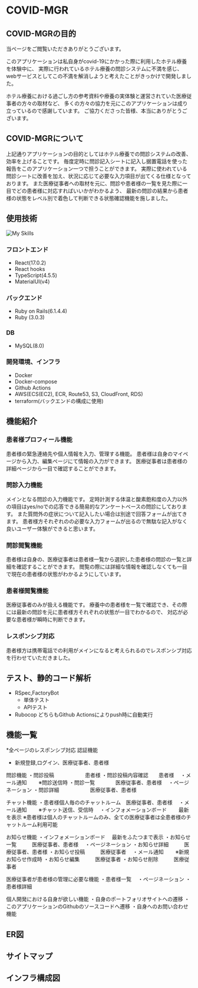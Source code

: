 # COVID-MGR

## COVID-MGRの目的

当ページをご閲覧いただきありがとうございます。

このアプリケーションは私自身がcovid-19にかかった際に利用したホテル療養を体験中に、
実際に行われているホテル療養の問診システムに不満を感じ、webサービスとしてこの不満を解消しようと考えたことがきっかけで開発しました。

ホテル療養における過ごし方の参考資料や療養の実体験と運営されていた医療従事者の方々の取材など、
多くの方々の協力を元にこのアプリケーションは成り立っているので感謝しています。
ご協力くださった皆様、本当にありがとうございます。

## COVID-MGRについて

上記通りアプリケーションの目的としてはホテル療養での問診システムの改善、効率を上げることです。
毎度定時に問診記入シートに記入し据置電話を使った報告をこのアプリケーション一つで担うことができます。
実際に使われている問診シートに改善を加え、状況に応じて必要な入力項目が出てくる仕様となっております。
また医療従事者への取材を元に、問診や患者様の一覧を見た際に一目でどの患者様に対応すればいいかがわかるよう、
最新の問診の結果から患者様の状態をレベル別で着色して判断できる状態確認機能を施しました。

## 使用技術
![My Skills](https://skillicons.dev/icons?i=ruby,rails,mysql,ts,react,materialui,docker,aws)
### フロントエンド
* React(17.0.2)
* React hooks
* TypeScript(4.5.5)
* MaterialUI(v4)
### バックエンド
* Ruby on Rails(6.1.4.4)
* Ruby (3.0.3)
### DB
* MySQL(8.0)
### 開発環境、インフラ
* Docker
* Docker-compose
* Github Actions
* AWS(ECS(EC2), ECR, Route53, S3, CloudFront, RDS)
* terraform(バックエンドの構成に使用)

## 機能紹介
### 患者様プロフィール機能 

患者様の緊急連絡先や個人情報を入力、管理する機能。
患者様は自身のマイページから入力、編集ページにて情報の入力ができます。
医療従事者は患者様の詳細ページから一目で確認することができます。

### 問診入力機能 

メインとなる問診の入力機能です。
定時計測する体温と酸素飽和度の入力以外の項目はyes/noでの応答できる簡易的なアンケートベースの問診にしております。
また質問外の症状について記入したい場合は別途で回答フォームが出てきます。
患者様方それぞれのの必要な入力フォームが出るので無駄な記入がなく良いユーザー体験ができると思います。

### 問診閲覧機能

患者様は自身の、医療従事者は患者様一覧から選択した患者様の問診の一覧と詳細を確認することができます。
閲覧の際には詳細な情報を確認しなくても一目で現在の患者様の状態がわかるようにしています。

### 患者様閲覧機能

医療従事者のみが扱える機能です。
療養中の患者様を一覧で確認でき、その際には最新の問診を元に患者様方それぞれの状態が一目でわかるので、
対応が必要な患者様が瞬時に判断できます。

### レスポンシブ対応

患者様方は携帯電話での利用がメインになると考えられるのでレスポンシブ対応を行わせていただきました。

## テスト、静的コード解析
* RSpec,FactoryBot
  * 単体テスト
  * APIテスト
* Rubocop
どちらもGithub Actionsによりpush時に自動実行

## 機能一覧
*全ページのレスポンシブ対応
認証機能
* 新規登録,ログイン、医療従事者、患者様


問診機能
・問診投稿　　　　　　患者様
・問診投稿内容確認　　患者様
　・メール通知
　　※問診送信時
・問診一覧　　　　医療従事者、患者様
　・ページネーション
・問診詳細　　　　　　医療従事者、患者様

チャット機能
・患者様個人毎ののチャットルーム　医療従事者、患者様
　・メール通知
　　※チャット送信、受信時
　・インフォメーションボード
　　最新を表示
※患者様は個人のチャットルームのみ、全ての医療従事者は全患者様のチャットルーム利用可能

お知らせ機能
・インフォメーションボード
　最新をふたつまで表示
・お知らせ一覧　　　医療従事者、患者様
　・ページネーション
・お知らせ詳細　　　医療従事者、患者様
・お知らせ投稿　　　医療従事者
　・メール通知
　　※新規お知らせ作成時
・お知らせ編集　　　医療従事者
・お知らせ削除　　　医療従事者

医療従事者が患者様の管理に必要な機能
・患者様一覧
　・ページネーション
・患者様詳細

個人開発における自身が欲しい機能
・自身のポートフォリオサイトへの遷移
・このアプリケーションのGithubのソースコードへ遷移
・自身へのお問い合わせ機能


## ER図

## サイトマップ

## インフラ構成図

